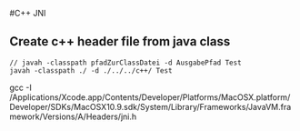 #C++ JNI

## Create c++ header file from java class
```
// javah -classpath pfadZurClassDatei -d AusgabePfad Test
javah -classpath ./ -d ./../../c++/ Test
```

gcc -I /Applications/Xcode.app/Contents/Developer/Platforms/MacOSX.platform/Developer/SDKs/MacOSX10.9.sdk/System/Library/Frameworks/JavaVM.framework/Versions/A/Headers/jni.h